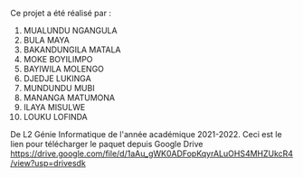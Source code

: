Ce projet a été réalisé par :
   1. MUALUNDU NGANGULA
   2. BULA MAYA
   3. BAKANDUNGILA MATALA
   4. MOKE BOYILIMPO
   5. BAYIWILA MOLENGO
   6. DJEDJE LUKINGA
   7. MUNDUNDU MUBI
   8. MANANGA MATUMONA
   9. ILAYA MISULWE
   10. LOUKU LOFINDA

De L2 Génie Informatique de l'année académique 2021-2022.
Ceci est le lien pour télécharger le paquet depuis
Google Drive https://drive.google.com/file/d/1aAu_gWK0ADFopKqyrALuOHS4MHZUkcR4/view?usp=drivesdk
